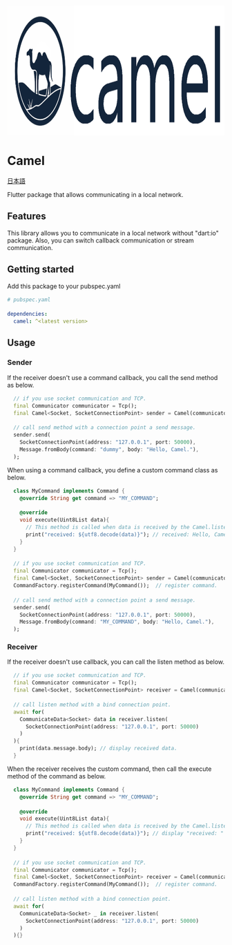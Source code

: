 <img height="300px" src="doc/assets/rogo.png">

# Camel
[日本語](doc/README.jp.md)<br/>

Flutter package that allows communicating in a local network.

## Features
This library allows you to communicate in a local network without "dart:io" package.
Also, you can switch callback communication or stream communication.

## Getting started
Add this package to your pubspec.yaml
```yaml
# pubspec.yaml

dependencies:
  camel: ^<latest version>
```

## Usage

### Sender
If the receiver doesn't use a command callback, you call the send method as below.
```dart
  // if you use socket communication and TCP.
  final Communicator communicator = Tcp();
  final Camel<Socket, SocketConnectionPoint> sender = Camel(communicator);

  // call send method with a connection point a send message.
  sender.send(
    SocketConnectionPoint(address: "127.0.0.1", port: 50000),
    Message.fromBody(command: "dummy", body: "Hello, Camel."),
  );
```

When using a command callback, you define a custom command class as below.
```dart
  class MyCommand implements Command {
    @override String get command => "MY_COMMAND";

    @override
    void execute(Uint8List data){
      // This method is called when data is received by the Camel.listen method.
      print("received: ${utf8.decode(data)}"); // received: Hello, Camel.
    }
  }

  // if you use socket communication and TCP.
  final Communicator communicator = Tcp();
  final Camel<Socket, SocketConnectionPoint> sender = Camel(communicator);
  CommandFactory.registerCommand(MyCommand());  // register command.

  // call send method with a connection point a send message.
  sender.send(
    SocketConnectionPoint(address: "127.0.0.1", port: 50000),
    Message.fromBody(command: "MY_COMMAND", body: "Hello, Camel."),
  );
```

### Receiver
If the receiver doesn't use callback, you can call the listen method as below.
```dart
  // if you use socket communication and TCP.
  final Communicator communicator = Tcp();
  final Camel<Socket, SocketConnectionPoint> receiver = Camel(communicator);

  // call listen method with a bind connection point.
  await for(
    CommunicateData<Socket> data in receiver.listen(
      SocketConnectionPoint(address: "127.0.0.1", port: 50000)
    )
  ){
    print(data.message.body); // display received data.
  }
```

When the receiver receives the custom command, then call the execute method of the command as below.
```dart
  class MyCommand implements Command {
    @override String get command => "MY_COMMAND";

    @override
    void execute(Uint8List data){
      // This method is called when data is received by the Camel.listen method.
      print("received: ${utf8.decode(data)}"); // display "received: " + received data
    }
  }

  // if you use socket communication and TCP.
  final Communicator communicator = Tcp();
  final Camel<Socket, SocketConnectionPoint> receiver = Camel(communicator);
  CommandFactory.registerCommand(MyCommand());  // register command.

  // call listen method with a bind connection point.
  await for(
    CommunicateData<Socket> _ in receiver.listen(
      SocketConnectionPoint(address: "127.0.0.1", port: 50000)
    )
  ){}
```

